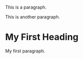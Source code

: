 

<!DOCTYPE html>
<html>
<body>

<p>This is a paragraph.</p>
<p>This is another paragraph.</p>
<h1>My First Heading</h1>
<p>My first paragraph.</p>

</body>
</html>
